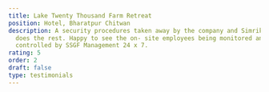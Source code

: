 ```yaml
---
title: Lake Twenty Thousand Farm Retreat
position: Hotel, Bharatpur Chitwan
description: A security procedures taken away by the company and Simrik Security
  does the rest. Happy to see the on- site employees being monitored and
  controlled by SSGF Management 24 x 7.
rating: 5
order: 2
draft: false
type: testimonials
---
```

